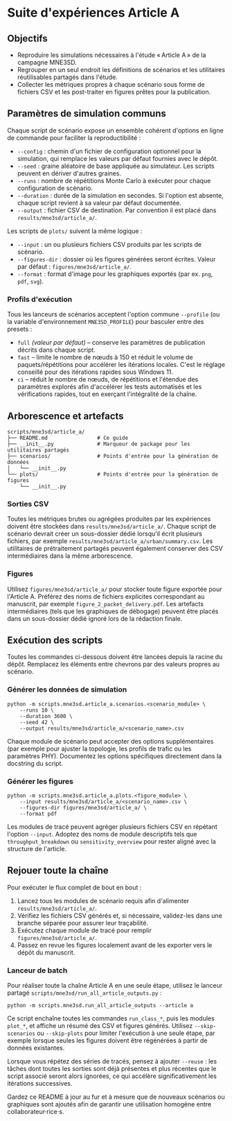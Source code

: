 # Suite d'expériences Article A

## Objectifs
- Reproduire les simulations nécessaires à l'étude « Article A » de la campagne MNE3SD.
- Regrouper en un seul endroit les définitions de scénarios et les utilitaires réutilisables partagés dans l'étude.
- Collecter les métriques propres à chaque scénario sous forme de fichiers CSV et les post-traiter en figures prêtes pour la publication.

## Paramètres de simulation communs
Chaque script de scénario expose un ensemble cohérent d'options en ligne de commande pour faciliter la reproductibilité :

- `--config` : chemin d'un fichier de configuration optionnel pour la simulation, qui remplace les valeurs par défaut fournies avec le dépôt.
- `--seed` : graine aléatoire de base appliquée au simulateur. Les scripts peuvent en dériver d'autres graines.
- `--runs` : nombre de répétitions Monte Carlo à exécuter pour chaque configuration de scénario.
- `--duration` : durée de la simulation en secondes. Si l'option est absente, chaque script revient à sa valeur par défaut documentée.
- `--output` : fichier CSV de destination. Par convention il est placé dans `results/mne3sd/article_a/`.

Les scripts de `plots/` suivent la même logique :

- `--input` : un ou plusieurs fichiers CSV produits par les scripts de scénario.
- `--figures-dir` : dossier où les figures générées seront écrites. Valeur par défaut : `figures/mne3sd/article_a/`.
- `--format` : format d'image pour les graphiques exportés (par ex. `png`, `pdf`, `svg`).

### Profils d'exécution
Tous les lanceurs de scénarios acceptent l'option commune `--profile` (ou la variable d'environnement `MNE3SD_PROFILE`) pour basculer entre des presets :

- `full` *(valeur par défaut)* – conserve les paramètres de publication décrits dans chaque script.
- `fast` – limite le nombre de nœuds à 150 et réduit le volume de paquets/répétitions pour accélérer les itérations locales. C'est le réglage conseillé pour des itérations rapides sous Windows 11.
- `ci` – réduit le nombre de nœuds, de répétitions et l'étendue des paramètres explorés afin d'accélérer les tests automatisés et les vérifications rapides, tout en exerçant l'intégralité de la chaîne.

## Arborescence et artefacts
```
scripts/mne3sd/article_a/
├── README.md                # Ce guide
├── __init__.py              # Marqueur de package pour les utilitaires partagés
├── scenarios/               # Points d'entrée pour la génération de données
│   └── __init__.py
└── plots/                   # Points d'entrée pour la génération de figures
    └── __init__.py
```

### Sorties CSV
Toutes les métriques brutes ou agrégées produites par les expériences doivent être stockées dans `results/mne3sd/article_a/`. Chaque script de scénario devrait créer un sous-dossier dédié lorsqu'il écrit plusieurs fichiers, par exemple `results/mne3sd/article_a/urban/summary.csv`. Les utilitaires de prétraitement partagés peuvent également conserver des CSV intermédiaires dans la même arborescence.

### Figures
Utilisez `figures/mne3sd/article_a/` pour stocker toute figure exportée pour l'Article A. Préférez des noms de fichiers explicites correspondant au manuscrit, par exemple `figure_2_packet_delivery.pdf`. Les artefacts intermédiaires (tels que les graphiques de débogage) peuvent être placés dans un sous-dossier dédié ignoré lors de la rédaction finale.

## Exécution des scripts
Toutes les commandes ci-dessous doivent être lancées depuis la racine du dépôt. Remplacez les éléments entre chevrons par des valeurs propres au scénario.

### Générer les données de simulation
```
python -m scripts.mne3sd.article_a.scenarios.<scenario_module> \
    --runs 10 \
    --duration 3600 \
    --seed 42 \
    --output results/mne3sd/article_a/<scenario_name>.csv
```

Chaque module de scénario peut accepter des options supplémentaires (par exemple pour ajuster la topologie, les profils de trafic ou les paramètres PHY). Documentez les options spécifiques directement dans la docstring du script.

### Générer les figures
```
python -m scripts.mne3sd.article_a.plots.<figure_module> \
    --input results/mne3sd/article_a/<scenario_name>.csv \
    --figures-dir figures/mne3sd/article_a/ \
    --format pdf
```

Les modules de tracé peuvent agréger plusieurs fichiers CSV en répétant l'option `--input`. Adoptez des noms de module descriptifs tels que `throughput_breakdown` ou `sensitivity_overview` pour rester aligné avec la structure de l'article.

## Rejouer toute la chaîne
Pour exécuter le flux complet de bout en bout :

1. Lancez tous les modules de scénario requis afin d'alimenter `results/mne3sd/article_a/`.
2. Vérifiez les fichiers CSV générés et, si nécessaire, validez-les dans une branche séparée pour assurer leur traçabilité.
3. Exécutez chaque module de tracé pour remplir `figures/mne3sd/article_a/`.
4. Passez en revue les figures localement avant de les exporter vers le dépôt du manuscrit.

### Lanceur de batch

Pour réaliser toute la chaîne Article A en une seule étape, utilisez le lanceur partagé `scripts/mne3sd/run_all_article_outputs.py` :

```
python -m scripts.mne3sd.run_all_article_outputs --article a
```

Ce script enchaîne toutes les commandes `run_class_*`, puis les modules `plot_*`, et affiche un résumé des CSV et figures générés. Utilisez `--skip-scenarios` ou `--skip-plots` pour limiter l'exécution à une seule étape, par exemple lorsque seules les figures doivent être régénérées à partir de données existantes.

Lorsque vous répétez des séries de tracés, pensez à ajouter `--reuse` : les tâches dont toutes les sorties sont déjà présentes et plus récentes que le script associé seront alors ignorées, ce qui accélère significativement les itérations successives.

Gardez ce README à jour au fur et à mesure que de nouveaux scénarios ou graphiques sont ajoutés afin de garantir une utilisation homogène entre collaborateur·rice·s.
